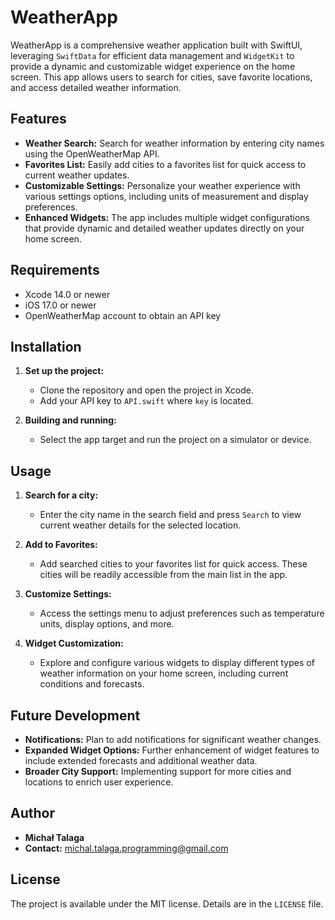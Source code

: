 # WeatherApp

WeatherApp is a comprehensive weather application built with SwiftUI, leveraging `SwiftData` for efficient data management and `WidgetKit` to provide a dynamic and customizable widget experience on the home screen. This app allows users to search for cities, save favorite locations, and access detailed weather information.

## Features

- **Weather Search:** Search for weather information by entering city names using the OpenWeatherMap API.
- **Favorites List:** Easily add cities to a favorites list for quick access to current weather updates.
- **Customizable Settings:** Personalize your weather experience with various settings options, including units of measurement and display preferences.
- **Enhanced Widgets:** The app includes multiple widget configurations that provide dynamic and detailed weather updates directly on your home screen.

## Requirements

- Xcode 14.0 or newer
- iOS 17.0 or newer
- OpenWeatherMap account to obtain an API key

## Installation

1. **Set up the project:**
   - Clone the repository and open the project in Xcode.
   - Add your API key to `API.swift` where `key` is located.

2. **Building and running:**
   - Select the app target and run the project on a simulator or device.

## Usage

1. **Search for a city:**
   - Enter the city name in the search field and press `Search` to view current weather details for the selected location.

2. **Add to Favorites:**
   - Add searched cities to your favorites list for quick access. These cities will be readily accessible from the main list in the app.

3. **Customize Settings:**
   - Access the settings menu to adjust preferences such as temperature units, display options, and more.

4. **Widget Customization:**
   - Explore and configure various widgets to display different types of weather information on your home screen, including current conditions and forecasts.

## Future Development

- **Notifications:** Plan to add notifications for significant weather changes.
- **Expanded Widget Options:** Further enhancement of widget features to include extended forecasts and additional weather data.
- **Broader City Support:** Implementing support for more cities and locations to enrich user experience.

## Author

- **Michał Talaga**
- **Contact:** michal.talaga.programming@gmail.com

## License

The project is available under the MIT license. Details are in the `LICENSE` file.

